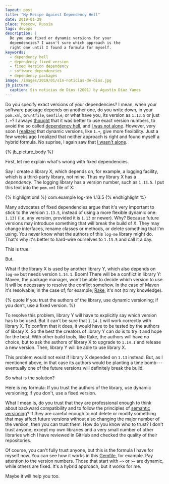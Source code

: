```yaml
---
layout: post
title: "My Recipe Against Dependency Hell"
date: 2019-01-29
place: Moscow, Russia
tags: devops
description: |
  Do you use fixed or dynamic versions for your
  dependencies? I wasn't sure which approach is the
  right one until I found a formula for myself.
keywords:
  - dependency hell
  - dependency fixed version
  - fixed version dependency
  - software dependencies
  - dependency packages
image: /images/2019/01/sin-noticias-de-dios.jpg
jb_picture:
  caption: Sin noticias de Dios (2001) by Agustín Díaz Yanes
---
```


Do you specify exact versions of your dependencies? I mean, when your
software package depends on another one, do you write down, in your `pom.xml`,
`Gruntfile`, `Gemfile`, or what have you, its version as `1.13.5` or just
`1.+`? I always [thought](https://twitter.com/yegor256/status/1059856548112068608)
that it was better to use exact version numbers,
to avoid the so called [dependency hell](https://en.wikipedia.org/wiki/Dependency_hell),
and [I was not alone](https://blog.danlew.net/2015/09/09/dont-use-dynamic-versions-for-your-dependencies/).
However, very soon I [realized](https://twitter.com/yegor256/status/1060538705260265474)
that dynamic versions, like `1.+`, give more flexibility.
Just a few weeks ago I realized that neither approach
is right and found myself a hybrid formula. No suprise, I again saw that
[I wasn't alone](https://brock.io/post/repeatable_android_builds/).

<!--more-->

{% jb_picture_body %}

First, let me explain what's wrong with fixed dependencies.

Say I create a library X, which depends on, for example, a logging
facility, which is a third-party library, not mine. Thus my library X has
a _dependency_. The logging library has a version number, such as
`1.13.5`. I put this text into the `pom.xml` file of X:

{% highlight xml %}
<dependency>
  <groupId>com.example</groupId>
  <artifactId>log-me</artifactId>
  <version>1.13.5</version>
</dependency>
{% endhighlight %}

Many advocates of fixed dependencies argue that it's very important
to stick to the version `1.13.5`, instead of using a more flexible dynamic
one: `1.13)` (i.e. any version, provided it is `1.13` or newer).
Why? Because future versions may introduce something that
will break the build of X. They may change interfaces, rename classes or methods,
or delete something that I'm using. You never know what the authors of this
`log-me` library might do. That's why it's better to hard-wire ourselves to `1.13.5` and
call it a day.

This is true.

But.

What if the library X is used by another library Y, which also depends on
`log-me` but needs version `1.14.1`. Boom! There will be a conflict
in library Y: Maven, the package manager, won't be able to decide
which version to use. It will be necessary to resolve the conflict somehow.
In the case of Maven it's resolvable, in the case of, for example,
[Rake](https://github.com/ruby/rake), it's not (to my knowledge).

{% quote If you trust the authors of the library, use dynamic versioning; if you don’t, use a fixed version. %}

To resolve this problem, library Y will have to explicitly say which version
has to be used. But it can't be sure that `1.14.1` will work correctly with
library X. To confirm that it does, it would have to be tested by the authors of library
X. So the best the creators of library Y can do is to try it and hope
for the best. With other build tools, like Rake, the authors will have no choice,
but to ask the authors of library X to upgrade to `1.14.1` and release
a new version. Then, library Y will be able to use library X.

This problem would not exist if library X depended on `1.13` instead.
But, as I mentioned above, in that case its authors would be planting a time bomb---eventually
one of the future versions will definitely break the build.

So what is the solution?

Here is my formula: If you trust the authors of the library, use dynamic versioning;
if you don't, use a fixed version.

What I mean is, do you trust that they are professional enough to think about
backward compatibility and to follow the principles of [semantic versioning](https://semver.org/)?
If they are careful enough to not delete or modify something
that may affect future versions without also changing the major number of the version,
then you can trust them. How do you know who to trust? I don't trust anyone, except
my own libraries and a very small number of other libraries which I have reviewed in GitHub and checked
the quality of their repositories.

Of course, you can't fully trust anyone, but this is the formula I
have for myself now. You can see how it works in this
[Gemfile](https://github.com/zold-io/zold/blob/master/zold.gemspec), for example.
Pay attention to the version numbers. Those that start with `~>` or `>=` are dynamic,
while others are fixed. It's a hybrid approach, but it works for me.

Maybe it will help you too.


